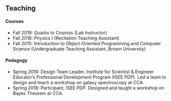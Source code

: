 ## Teaching

#### Courses

- Fall 2019: Quarks to Cosmos (Lab Instructor)
- Fall 2018: Physics I (Recitation Teaching Assistant)
- Fall 2015: Introduction to Object-Oriented Programming and Computer Science (Undergraduate Teaching Assistant, Brown University)

#### Pedagogy

- Spring 2019: Design Team Leader, Institute for Scientist & Engineer Educator’s Professional Development Program (ISEE PDP). Led a team to design and teach a workshop on galaxy spectroscopy at CCA.
- Spring 2018: Participant, ISEE PDP. Designed and taught a workshop on Bayes Theorem at CCA.

